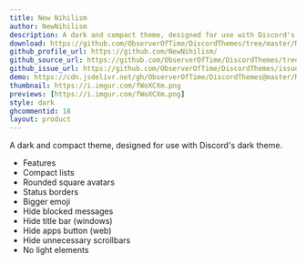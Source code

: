 ```yaml
---
title: New Nihilism
author: NewNihilism
description: A dark and compact theme, designed for use with Discord's dark theme.
download: https://github.com/ObserverOfTime/DiscordThemes/tree/master/NewNihilism
github_profile_url: https://github.com/NewNihilism/
github_source_url: https://github.com/ObserverOfTime/DiscordThemes/tree/master/NewNihilism
github_issue_url: https://github.com/ObserverOfTime/DiscordThemes/issues
demo: https://cdn.jsdelivr.net/gh/ObserverOfTime/DiscordThemes@master/NewNihilism/dist/NewNihilism.theme.css
thumbnail: https://i.imgur.com/fWoXCXm.png
previews: [https://i.imgur.com/fWoXCXm.png]
style: dark   
ghcommentid: 18
layout: product
---
```

A dark and compact theme, designed for use with Discord's dark theme.

  - Features
  - Compact lists
  - Rounded square avatars
  - Status borders
  - Bigger emoji
  - Hide blocked messages
  - Hide title bar (windows)
  - Hide apps button (web)
  - Hide unnecessary scrollbars
  - No light elements